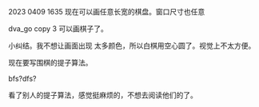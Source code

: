 

2023
0409
1635
现在可以画任意长宽的棋盘。窗口尺寸也任意

dva_go copy 3
可以画棋子了。

小纠结。我不想让画面出现 太多颜色，所以白棋用空心圆了。视觉上不太方便。


现在要写围棋的提子算法。


bfs?dfs?


看了别人的提子算法，感觉挺麻烦的，不想去阅读他们的了。

